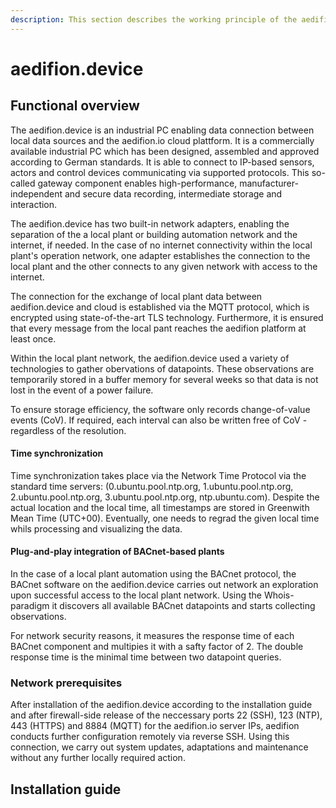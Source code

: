 ```yaml
---
description: This section describes the working principle of the aedifion.device.
---
```


# aedifion.device

## Functional overview

The aedifion.device is an industrial PC enabling data connection between local data sources and the aedifion.io cloud plattform. It is a commercially available industrial PC which has been designed, assembled and approved according to German standards. It is able to connect to IP-based sensors, actors and control devices communicating via supported protocols. This so-called gateway component enables high-performance, manufacturer-independent and secure data recording, intermediate storage and interaction. 

The aedifion.device has two built-in network adapters, enabling the separation of the a local plant or building automation network and the internet, if needed. In the case of no internet connectivity within the local plant's operation network, one adapter establishes the connection to the local plant and the other connects to any given network with access to the internet.

The connection for the exchange of local plant data between aedifion.device and cloud is established via the MQTT protocol, which is encrypted using state-of-the-art TLS technology. Furthermore, it is ensured that every message from the local pant reaches the aedifion platform at least once. 

Within the local plant network, the aedifion.device used a variety of technologies to gather obervations of datapoints. These observations are temporarily stored in a buffer memory for several weeks so that data is not lost in the event of a power failure. 

To ensure storage efficiency, the software only records change-of-value events \(CoV\). If required, each interval can also be written free of CoV - regardless of the resolution. 

#### Time synchronization

Time synchronization takes place via the Network Time Protocol via the standard time servers: \(0.ubuntu.pool.ntp.org, 1.ubuntu.pool.ntp.org, 2.ubuntu.pool.ntp.org, 3.ubuntu.pool.ntp.org, ntp.ubuntu.com\). Despite the actual location and the local time, all timestamps are stored in Greenwith Mean Time \(UTC+00\). Eventually, one needs to regrad the given local time whils processing and visualizing the data. 

#### Plug-and-play integration of BACnet-based plants

In the case of a local plant automation using the BACnet protocol, the BACnet software on the aedifion.device carries out network an exploration upon successful access to the local plant network. Using the Whois-paradigm it discovers all available BACnet datapoints and starts collecting observations. 

For network security reasons, it measures the response time of each BACnet component and multipies it with a safty factor of 2. The double response time is the minimal time between two datapoint queries. 

### Network prerequisites

After installation of the aedifion.device according to the installation guide and after firewall-side release of the neccessary ports 22 \(SSH\), 123 \(NTP\), 443 \(HTTPS\) and 8884 \(MQTT\) for the aedifion.io server IPs, aedifion conducts further configuration remotely via reverse SSH. Using this connection, we carry out system updates, adaptations and maintenance without any further locally required action. 

## Installation guide



